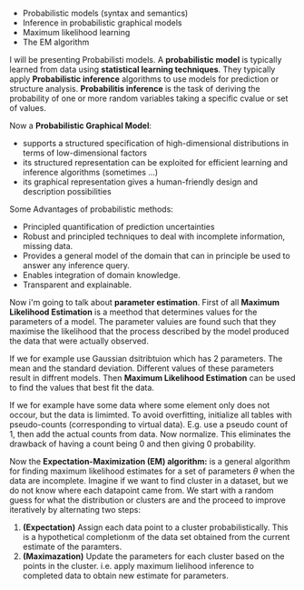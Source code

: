 -  Probabilistic models (syntax and semantics)
-  Inference in probabilistic graphical models
-  Maximum likelihood learning
-  The EM algorithm

I will be presenting Probabilisti models. A **probabilistic model** is typically learned from data using **statistical learning techniques**. They typically apply **Probabilistic inference** algorithms to use models for prediction or structure analysis. **Probabilitis inference** is the task of deriving the probability of one or more random variables taking a specific cvalue or set of values.


 Now a **Probabilistic Graphical Model**:
- supports a structured specification of high-dimensional distributions in terms of low-dimensional factors
- its structured representation can be exploited for efficient learning and inference algorithms (sometimes ...)
- its graphical representation gives a human-friendly design and description possibilities

Some Advantages of probabilistic methods:
- Principled quantification of prediction uncertainties
- Robust and principled techniques to deal with incomplete information, missing data. 
- Provides a general model of the domain that can in principle be used to answer any inference query.
- Enables integration of domain knowledge. 
- Transparent and explainable.

Now i'm going to talk about **parameter estimation**. 
First of all **Maximum Likelihood Estimation** is a meethod that determines values for the parameters of a model. The parameter valuies are found such that they maximise the likelihood that the process described by the model produced the data that were actually observed.

If we for example use Gaussian dsitribtuion which has 2 parameters. The mean and the standard deviation. Different values of these parameters result in diffrent models. Then **Maximum Likelihood Estimation** can be used to find the values that best fit the data. 

If we for example have some data where some element only does not occour, but the data is limimted. To avoid overfitting, initialize all tables with pseudo-counts (corresponding to virtual data). E.g. use a pseudo count of 1, then add the actual counts from data. Now normalize. This eliminates the drawback of having a count being 0 and then giving 0 probability.

Now the **Expectation-Maximization (EM) algorithm:** is a general algorithm for finding maximum likelihood estimates for a set of parameters $\theta$ when the data are incomplete. Imagine if we want to find cluster in a dataset, but we do not know where each datapoint came from. 
We start with a random guess for what the distribution or clusters are and the proceed to improve iteratively by alternating two steps:
1. **(Expectation)** Assign each data point to a cluster probabilistically. This is a hypothetical completionm of the data set obtained from the current estimate of the paramters.
2. **(Maximazation)** Update the parameters for each cluster based on the points in the cluster. i.e. apply maximum lielihood inference to completed data to obtain new estimate for parameters.